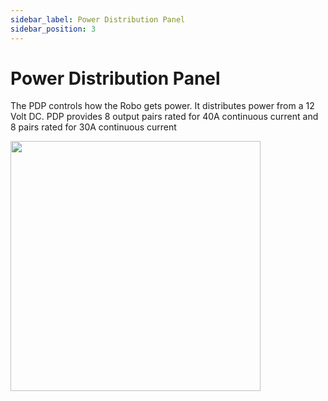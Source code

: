 ```yaml
---
sidebar_label: Power Distribution Panel
sidebar_position: 3
---
```

# Power Distribution Panel

The PDP controls how the Robo gets power. It distributes power from a 12 Volt DC. PDP provides 8 output pairs rated for 40A continuous current and 8 pairs rated for 30A continuous current

<img src="/img/electrical/PDP.png" width="400"/>
